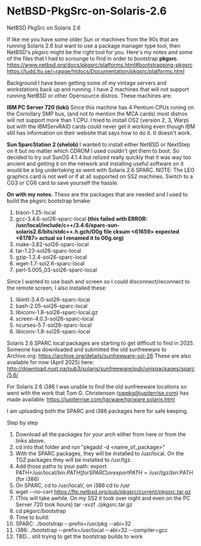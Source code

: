 # NetBSD-PkgSrc-on-Solaris-2.6
NetBSD PkgSrc on Solaris 2.6

If like me you have some older Sun or machines from the 90s that are running Solaris 2.6 but want to use a package manager type tool, then NetBSD's pkgsrc might be the right tool for you. Here's my notes and some of the files that I had to scrounge to find in order to bootstrap **pkgsrc**.
https://www.netbsd.org/docs/pkgsrc/platforms.html#bootstrapping-pkgsrc
https://ludd.ltu.se/~ragge/htdocs/Documentation/pkgsrc/platforms.html

Background
I have been getting some of my vintage servers and workstations back up and running. I have 2 machines that will not support running NetBSD or other Opensource distros. These machines are:

**IBM PC Server 720 (loki)**
Since this machine has 4 Pentium CPUs runing on the Corrollary SMP bus, (and not to mention the MCA cards) most distros will not support more than 1 CPU. I tried to install OS2 (version 2, 3, Warp) but with the IBMServRAID cards could never get it working even though IBM still has information on their website that says how to do it. It doesn't work. 

**Sun SparcStation 2 (shelob)**
I wanted to install either NetBSD or NextStep on it but no matter which CDROM I used couldn't get them to boot. So decided to try out SunOS 4.1.4 but relized really quickly that it was way too ancient and getting it on the network and installing useful software on it would be a big undertaking so went with Solaris 2.6 SPARC. 
NOTE: The LEO graphics card is not well or if at all supported on SS2 machines. Switch to a CG3 or CG6 card to save yourself the hassle.

**On with my notes.**
These are the packages that are needed and I used to build the pkgsrc bootstrap bmake:
1. bison-1.25-local
2. gcc-3.4.6-sol26-sparc-local **(this failed with ERROR: /usr/local/include/c++/3.4.6/sparc-sun-solaris2.6/bits/stdc++.h.gch/O0g file cksum <61659> expected <61787> actual so I renamed it to 00g.org)**
3. make-3.82-sol26-sparc-local
4. tar-1.23-sol26-sparc-local
5. gzip-1.2.4-sol26-sparc-local
6. wget-1.7-sol2.6-sparc-local
7. perl-5.005_03-sol26-sparc-local

Since I wanted to use bash and screen so I could disconnect/reconnect to the remote screen, I also installed these:
1. libintl-3.4.0-sol26-sparc-local
2. bash-2.05-sol26-sparc-local
3. libiconv-1.8-sol26-sparc-local.gz
4. screen-4.0.3-sol26-sparc-local
5. ncurses-5.7-sol26-sparc-local
6. libiconv-1.8-sol26-sparc-local 

Solaris 2.6 SPARC local packages are starting to get difficult to find in 2025. Someone has downloaded and submitted the old sunfreeware to Archive.org:
https://archive.org/details/sunfreeware-sol-26
These are also available for now (April 2025) here: http://download.nust.na/pub3/solaris/sunfreeware/pub/unixpackages/sparc/5.6/

For Solaris 2.6 i386 I was unable to find the old sunfreeware locations so went with the work that Tom G. Christensen (swpkg@jupiterrise.com) has made available:
https://jupiterrise.com/tgcware/tgcware.solaris.html

I am uploading both the SPARC and i386 packages here for safe keeping.

Step by step
1. Download all the packages for your arch either from here or from the links above.
2. cd into that folder and run "pkgadd -d <name_of_package>"
3. With the SPARC packages, they will be installed to /usr/local. On the TGZ packages they will be installed to /usr/tgz.
4. Add those paths to your path: export PATH=/usr/local/bin:$PATH (for SPARC) or export PATH=/usr/tgz/bin:$PATH (for i386)
5. On SPARC, cd to /usr/local/, on i386 cd to /usr
6. wget --no-cert https://ftp.netbsd.org/pub/pkgsrc/current/pkgsrc.tar.gz
7. (This will take awhile. On my SS2 it took over night and even on the PC Server 720 took hours) tar -xvzf ./pkgsrc.tar.gz
8. cd pkgsrc/bootstrap
9. Time to build:
10.   SPARC: ./bootstrap --prefix=/usr/pkg --abi=32
11.   i386: ./bootstrap --prefix=/usr/local --abi=32 --compiler=gcc
12. TBD... still trying to get the bootstrap builds to work
